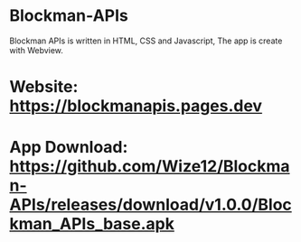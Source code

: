 # Blockman-APIs

Blockman APIs is written in HTML, CSS and Javascript, The app is create with Webview.

# Website: https://blockmanapis.pages.dev

# App Download: https://github.com/Wize12/Blockman-APIs/releases/download/v1.0.0/Blockman_APIs_base.apk
